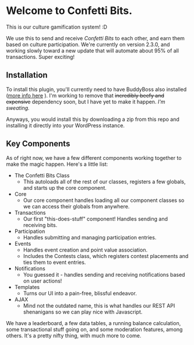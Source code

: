 # Welcome to **Confetti Bits**.

This is our culture gamification system! :D

We use this to send and receive *Confetti Bits* to each other, and earn them based on culture participation. We're currently on version 2.3.0, and working slowly toward a new update that will automate about 95% of all transactions. Super exciting!

## Installation

To install this plugin, you'll currently need to have BuddyBoss also installed ([more info here](https://www.buddyboss.com/) ). I'm working to remove that ~~incredibly beefy and expensive~~ dependency soon, but I have yet to make it happen. _I'm sweating._

Anyways, you would install this by downloading a zip from this repo and installing it directly into your WordPress instance.

## Key Components

As of right now, we have a few different components working together to make the magic happen. Here's a little list:

- The Confetti Bits Class
    - This autoloads all of the rest of our classes, registers a few globals, and starts up the core component.
- Core
    - Our core component handles loading all our component classes so we can access their globals from anywhere.
- Transactions
    - Our first "this-does-stuff" component! Handles sending and receiving bits.
- Participation
    - Handles submitting and managing participation entries.
- Events
    - Handles event creation and point value association. 
	- Includes the Contests class, which registers contest placements and ties them to event entries.
- Notifications
    - You guessed it - handles sending and receiving notifications based on user actions!
- Templates
    - Turns our UI into a pain-free, blissful endeavor.
- AJAX
    - Mind not the outdated name, this is what handles our REST API shenanigans so we can play nice with Javascript.

We have a leaderboard, a few data tables, a running balance calculation, some transactional stuff going on, and some moderation features, among others. It's a pretty nifty thing, with much more to come. 